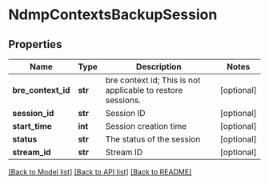 # NdmpContextsBackupSession

## Properties
Name | Type | Description | Notes
------------ | ------------- | ------------- | -------------
**bre_context_id** | **str** | bre context id; This is not applicable to restore sessions. | [optional] 
**session_id** | **str** | Session ID | [optional] 
**start_time** | **int** | Session creation time | [optional] 
**status** | **str** | The status of the session | [optional] 
**stream_id** | **str** | Stream ID | [optional] 

[[Back to Model list]](../README.md#documentation-for-models) [[Back to API list]](../README.md#documentation-for-api-endpoints) [[Back to README]](../README.md)


